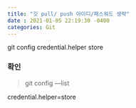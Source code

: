 ```yaml
---
title: "깃 pull/ push 아이디/패스워드 생략"
date : 2021-01-05 22:19:30 -0400
categories: Git
---
```


git config credential.helper store

### 확인

> git config —list 

credential.helper=store

